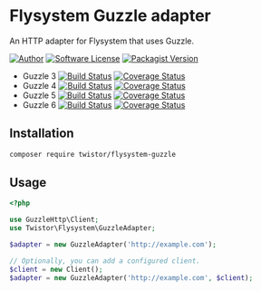 # Flysystem Guzzle adapter

An HTTP adapter for Flysystem that uses Guzzle.

[![Author](https://img.shields.io/badge/author-@chrisleppanen-blue.svg?style=flat-square)](https://twitter.com/chrisleppanen)
[![Software License](https://img.shields.io/badge/license-MIT-brightgreen.svg?style=flat-square)](LICENSE)
[![Packagist Version](https://img.shields.io/packagist/v/twistor/flysystem-guzzle.svg?style=flat-square)](https://packagist.org/packages/twistor/flysystem-guzzle)

* Guzzle 3
[![Build Status](https://img.shields.io/travis/twistor/flysystem-guzzle/guzzle-3.svg?style=flat-square)](https://travis-ci.org/twistor/flysystem-guzzle)
[![Coverage Status](https://img.shields.io/scrutinizer/coverage/g/twistor/flysystem-guzzle/guzzle-3.svg?style=flat-square)](https://scrutinizer-ci.com/g/twistor/flysystem-guzzle/?branch=guzzle-3)
* Guzzle 4
[![Build Status](https://img.shields.io/travis/twistor/flysystem-guzzle/guzzle-4.svg?style=flat-square)](https://travis-ci.org/twistor/flysystem-guzzle)
[![Coverage Status](https://img.shields.io/scrutinizer/coverage/g/twistor/flysystem-guzzle/guzzle-4.svg?style=flat-square)](https://scrutinizer-ci.com/g/twistor/flysystem-guzzle/?branch=guzzle-4)
* Guzzle 5
[![Build Status](https://img.shields.io/travis/twistor/flysystem-guzzle/guzzle-5.svg?style=flat-square)](https://travis-ci.org/twistor/flysystem-guzzle)
[![Coverage Status](https://img.shields.io/scrutinizer/coverage/g/twistor/flysystem-guzzle/guzzle-5.svg?style=flat-square)](https://scrutinizer-ci.com/g/twistor/flysystem-guzzle/?branch=guzzle-5)
* Guzzle 6
[![Build Status](https://img.shields.io/travis/twistor/flysystem-guzzle/guzzle-6.svg?style=flat-square)](https://travis-ci.org/twistor/flysystem-guzzle)
[![Coverage Status](https://img.shields.io/scrutinizer/coverage/g/twistor/flysystem-guzzle/guzzle-6.svg?style=flat-square)](https://scrutinizer-ci.com/g/twistor/flysystem-guzzle/?branch=guzzle-6)

## Installation

```bash
composer require twistor/flysystem-guzzle
```

## Usage

```php
<?php

use GuzzleHttp\Client;
use Twistor\Flysystem\GuzzleAdapter;

$adapter = new GuzzleAdapter('http://example.com');

// Optionally, you can add a configured client.
$client = new Client();
$adapter = new GuzzleAdapter('http://example.com', $client);
```
